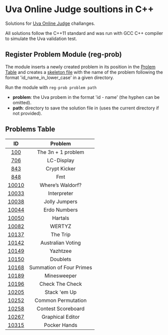 # Uva Online Judge soultions in C++

Solutions for [Uva Online Judge](https://onlinejudge.org/index.php?option=com_onlinejudge&Itemid=8) challanges.

All solutions follow the C++11 standard and was run with GCC C++ compiler to simulate the Uva validation test.

## Register Problem Module (reg-prob)

The module inserts a newly created problem in its position in the [Prolem Table](#problems-table) and creates a [skeleton file](skeleton.cpp) with the name of the problem following the format 'id_name_in_lower_case' in a given directory.

Run the module with ```reg-prob problem path```

- **problem**: the Uva probem in the format 'id - name' (the hyphen can be omitted).
- **path**: directory to save the solution file in (uses the current directory if not provided).

## Problems Table

| ID | Problem |
| :-: |  :-: |
| [100](PCSR/Chapter-1/100_the_3n+1_problem.cpp) | The 3n + 1 problem |
| [706](PCSR/Chapter-1/706_lc-display.cpp) | LC-Display |
| [843](PCSR/Chapter-2/843_crypt_kicker.cpp) | Crypt Kicker |
| [848](PCSR/Chapter-3/848_fmt.cpp) | Fmt |
| [10010](PCSR/Chapter-3/10010_where’s_waldorf?.cpp) | Where’s Waldorf? |
| [10033](PCSR/Chapter-1/10033_interpreter.cpp) | Interpreter |
| [10038](PCSR/Chapter-2/10038_jolly_jumpers.cpp) | Jolly Jumpers |
| [10044](PCSR/Chapter-2/10044_erdos_numbers.cpp) | Erdo Numbers |
| [10050](PCSR/Chapter-2/10050_hartals.cpp) | Hartals |
| [10082](PCSR/Chapter-3/10082_wertyz.cpp) | WERTYZ |
| [10137](PCSR/Chapter-1/10137_the_trip.cpp) | The Trip |
| [10142](PCSR/Chapter-1/10142_australian_voting.cpp) | Australian Voting |
| [10149](PCSR/Chapter-2/10149_yahtzee.cpp) | Yazhtzee |
| [10150](PCSR/Chapter-3/10150_doublets.cpp) | Doublets |
| [10168](PCSR/Chapter-7/10168_summation_of_four_primes_.cpp) | Summation of Four Primes |
| [10189](PCSR/Chapter-1/10189_minesweeper.cpp) | Minesweeper |
| [10196](PCSR/Chapter-1/10196_check_the_check.cpp) | Check The Check |
| [10205](PCSR/Chapter-2/10205_stack_em_up.cpp) | Stack 'em Up |
| [10252](PCSR/Chapter-3/10252_common_permutation.cpp) | Common Permutation |
| [10258](PCSR/Chapter-2/10258_contest_scoreboard.cpp) | Contest Scoreboard |
| [10267](PCSR/Chapter-1/10267_graphical_editor.cpp) | Graphical Editor |
| [10315](PCSR/Chapter-2/10315_poker_hands.cpp) | Pocker Hands |
